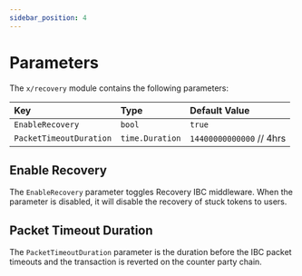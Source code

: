 ```yaml
---
sidebar_position: 4
---
```


# Parameters

The `x/recovery` module contains the following parameters:

| Key                     |      Type       |             Default Value |
| :---------------------- | :-------------- | :------------------------ |
| `EnableRecovery`        |     `bool`      |                    `true` |
| `PacketTimeoutDuration` | `time.Duration` | `14400000000000`  // 4hrs |

## Enable Recovery

The `EnableRecovery` parameter toggles Recovery IBC middleware.
When the parameter is disabled, it will disable the recovery of stuck tokens to users.

## Packet Timeout Duration

The `PacketTimeoutDuration` parameter is the duration before the IBC packet timeouts
and the transaction is reverted on the counter party chain.
